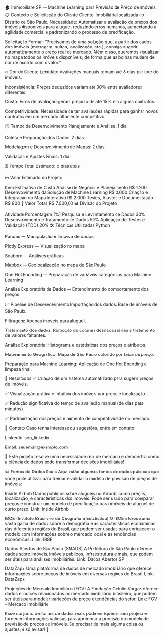 🏠 Immobiliare SP — Machine Learning para Previsão de Preço de Imóveis
📋 Contexto e Solicitação do Cliente
Cliente: Imobiliária localizada no Distrito de São Paulo.
Necessidade: Automatizar a avaliação de preços dos imóveis disponíveis para aluguel, reduzindo erros humanos, aumentando a agilidade comercial e padronizando o processo de precificação.

Solicitação Formal:
"Precisamos de uma solução que, a partir dos dados dos imóveis (metragem, suítes, localização, etc.), consiga sugerir automaticamente o preço real de mercado. Além disso, queremos visualizar no mapa todos os imóveis disponíveis, de forma que as bolhas mudem de cor de acordo com o valor."

🔥 Dor do Cliente
Lentidão: Avaliações manuais tomam até 3 dias por lote de imóveis.

Inconsistência: Preços deduzidos variam até 30% entre avaliadores diferentes.

Custo: Erros de avaliação geram prejuízo de até 15% em alguns contratos.

Competitividade: Necessidade de ter avaliações rápidas para ganhar novos contratos em um mercado altamente competitivo.

🕑 Tempo de Desenvolvimento
Planejamento e Análise: 1 dia

Coleta e Preparação dos Dados: 2 dias

Modelagem e Desenvolvimento de Mapas: 2 dias

Validação e Ajustes Finais: 1 dia

⏳ Tempo Total Estimado: 6 dias úteis

💵 Valor Estimado do Projeto

Item	Estimativa de Custo
Análise de Negócio e Planejamento	R$ 1.200
Desenvolvimento da Solução de Machine Learning	R$ 3.000
Criação e Integração do Mapa Interativo	R$ 2.000
Testes, Ajustes e Documentação	R$ 800
🔹 Valor Total:	R$ 7.000,00
📊 Divisão do Projeto

Atividade	Porcentagem (%)
Pesquisa e Levantamento de Dados	30%
Desenvolvimento e Tratamento de Dados	50%
Aplicação de Testes e Validação (TDD)	20%
🛠️ Técnicas Utilizadas
Python

Pandas — Manipulação e limpeza de dados

Plotly Express — Visualização no mapa

Seaborn — Análises gráficas

Mapbox — Geolocalização no mapa de São Paulo

One Hot Encoding — Preparação de variáveis categóricas para Machine Learning

Análise Exploratória de Dados — Entendimento do comportamento dos preços

📈 Pipeline de Desenvolvimento
Importação dos dados: Base de imóveis de São Paulo.

Filtragem: Apenas imóveis para aluguel.

Tratamento dos dados: Remoção de colunas desnecessárias e tratamento de valores faltantes.

Análise Exploratória: Histograma e estatísticas dos preços e atributos.

Mapeamento Geográfico: Mapa de São Paulo colorido por faixa de preço.

Preparação para Machine Learning: Aplicação de One Hot Encoding e limpeza final.

🚀 Resultados
✅ Criação de um sistema automatizado para sugerir preços de imóveis.

✅ Visualização prática e intuitiva dos imóveis por preço e localização.

✅ Redução significativa do tempo de avaliação manual (de dias para minutos).

✅ Padronização dos preços e aumento de competitividade no mercado.


💬 Contato
Caso tenha interesse ou sugestões, entre em contato:

LinkedIn: seu_linkedin

Email: seuemail@exemplo.com

🚀 Este projeto resolve uma necessidade real de mercado e demonstra como a ciência de dados pode transformar decisões imobiliárias!

📊 Fontes de Dados Reais
Aqui estão algumas fontes de dados públicas que você pode utilizar para treinar e validar o modelo de previsão de preços de imóveis:

Inside Airbnb
Dados públicos sobre aluguéis no Airbnb, como preços, localização, e características dos imóveis. Pode ser usado para comparar preços e construir um modelo de precificação para imóveis de aluguel de curto prazo.
Link: Inside Airbnb

IBGE (Instituto Brasileiro de Geografia e Estatística)
O IBGE oferece uma vasta gama de dados sobre a demografia e as características econômicas das diferentes regiões do Brasil, que podem ser usadas para enriquecer o modelo com informações sobre o mercado local e as tendências econômicas.
Link: IBGE

Dados Abertos de São Paulo (SMADS)
A Prefeitura de São Paulo oferece dados sobre imóveis, imóveis públicos, infraestrutura e mais, que podem ser úteis para análises imobiliárias.
Link: Dados Abertos SP

DataZap+
Uma plataforma de dados de mercado imobiliário que oferece informações sobre preços de imóveis em diversas regiões do Brasil.
Link: DataZap+

Projeções de Mercado Imobiliário (FGV)
A Fundação Getulio Vargas oferece dados e índices relacionados ao mercado imobiliário brasileiro, que podem ser úteis para modelar variações de preço e tendências do setor.
Link: FGV - Mercado Imobiliário

Esse conjunto de fontes de dados reais pode enriquecer seu projeto e fornecer informações valiosas para aprimorar a precisão do modelo de previsão de preços de imóveis. Se precisar de mais alguma coisa ou ajustes, é só avisar! 🚀
